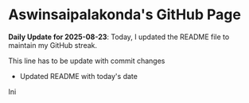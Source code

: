 # Aswinsaipalakonda's GitHub Page

**Daily Update for 2025-08-23**: Today, I updated the README file to maintain my GitHub streak.

This line has to be update with commit changes
 - Updated README with today's date

Ini
